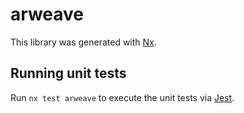 # arweave

This library was generated with [Nx](https://nx.dev).

## Running unit tests

Run `nx test arweave` to execute the unit tests via [Jest](https://jestjs.io).
